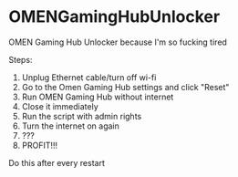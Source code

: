 # OMENGamingHubUnlocker
OMEN Gaming Hub Unlocker because I'm so fucking tired

Steps:

1. Unplug Ethernet cable/turn off wi-fi
2. Go to the Omen Gaming Hub settings and click "Reset"
3. Run OMEN Gaming Hub without internet
4. Close it immediately
5. Run the script with admin rights
6. Turn the internet on again
7. ???
8. PROFIT!!!

Do this after every restart

